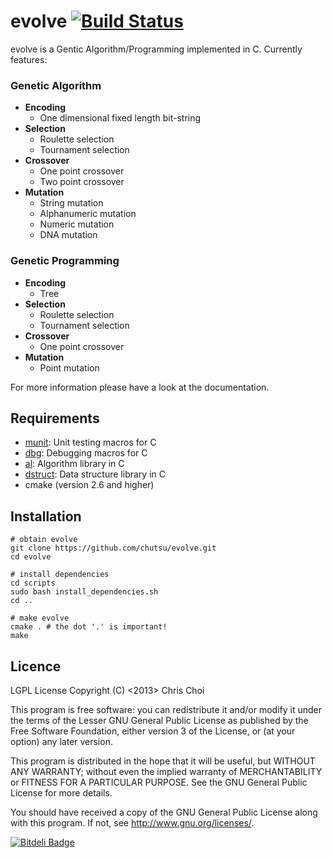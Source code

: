 # evolve [![Build Status](https://travis-ci.org/chutsu/evolve.png)][1]
evolve is a Gentic Algorithm/Programming implemented in C. Currently features:

### Genetic Algorithm

- **Encoding**
    - One dimensional fixed length bit-string
- **Selection**
    - Roulette selection
    - Tournament selection
- **Crossover**
    - One point crossover
    - Two point crossover
- **Mutation**
    - String mutation
    - Alphanumeric mutation
    - Numeric mutation
    - DNA mutation
    

### Genetic Programming
- **Encoding**
    - Tree
- **Selection**
    - Roulette selection
    - Tournament selection
- **Crossover**
    - One point crossover
- **Mutation**
    - Point mutation

For more information please have a look at the documentation.



## Requirements

- [munit](http://github.com/chutsu/munit): Unit testing macros for C
- [dbg](http://github.com/chutsu/dbg): Debugging macros for C
- [al](http://github.com/chutsu/al): Algorithm library in C
- [dstruct](http://github.com/chutsu/dstruct): Data structure library in C
- cmake (version 2.6 and higher)



## Installation

    # obtain evolve
    git clone https://github.com/chutsu/evolve.git
    cd evolve

    # install dependencies
    cd scripts
    sudo bash install_dependencies.sh
    cd ..

    # make evolve
    cmake . # the dot '.' is important!
    make



## Licence
LGPL License
Copyright (C) <2013> Chris Choi

This program is free software: you can redistribute it and/or modify it under
the terms of the Lesser GNU General Public License as published by the Free
Software Foundation, either version 3 of the License, or (at your option) any
later version.

This program is distributed in the hope that it will be useful, but WITHOUT ANY
WARRANTY; without even the implied warranty of MERCHANTABILITY or FITNESS FOR A
PARTICULAR PURPOSE.  See the GNU General Public License for more details.

You should have received a copy of the GNU General Public License along with
this program.  If not, see <http://www.gnu.org/licenses/>.

[1]: https://travis-ci.org/chutsu/evolve


[![Bitdeli Badge](https://d2weczhvl823v0.cloudfront.net/chutsu/evolve/trend.png)](https://bitdeli.com/free "Bitdeli Badge")


